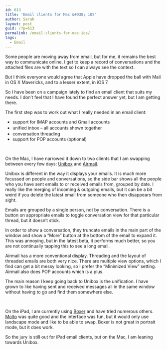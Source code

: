 ```yaml
---
id: 613
title: 'Email clients for Mac &#038; iOS'
author: Sarah
layout: post
guid: /?p=613
permalink: /email-clients-for-mac-ios/
tags:
  - Email
---
```

Some people are moving away from email, but for me, it remains the best way to communicate online. I get to keep a record of conversations and the attached files are with the text so I can always see the context.

But I think everyone would agree that Apple have dropped the ball with Mail in OS X Mavericks, and to a lesser extent, in iOS 7.

So I have been on a campaign lately to find an email client that suits my needs. I don&#8217;t feel that I have found the perfect answer yet, but I am getting there.

The first step was to work out what I really needed in an email client:

  * support for IMAP accounts and Gmail accounts
  * <span style="line-height: 1.5;">unified inbox &#8211; all accounts shown together</span>
  * conversation threading
  * support for POP accounts (optional)

&nbsp;

On the Mac, I have narrowed it down to two clients that I am swapping between every few days: <a href="https://www.uniboxapp.com" target="_blank">Unibox</a> and <a href="http://airmailapp.com" target="_blank">Airmail</a>.

Unibox is different in the way it displays your emails. It is much more focussed on people and conversations, so the side bar shows all the people who you have sent emails to or received emails from, grouped by date. I really like the merging of incoming & outgoing emails, but it can be a bit weird if you delete the latest email from someone who then disappears from sight.

Emails are grouped by a single person, not by conversation. There is a button on appropriate emails to toggle conversation view for that particular thread, but it doesn&#8217;t stick.

In order to show a conversation, they truncate emails in the main part of the window and show a &#8220;More&#8221; button at the bottom of the email to expand it. This was annoying, but in the latest beta, it performs much better, so you are not continually tapping this to see a long email.

Airmail has a more conventional display. Threading and the layout of threaded emails are both very nice. There are multiple view options, which I find can get a bit messy looking, so I prefer the &#8220;Minimized View&#8221; setting. Airmail also does POP accounts which is a plus.

The main reason I keep going back to Unibox is the unification. I have grown to like having sent and received messages all in the same window without having to go and find them somewhere else.

&nbsp;

On the iPad, I am currently using <a href="http://www.getboxer.com" target="_blank">Boxer</a> and have tried numerous others. <a href="http://www.moltoapp.com/" target="_blank">Molto</a> was quite good and the interface was fun, but it would only use landscape mode and like to be able to swap. Boxer is not great in portrait mode, but it does work.

So the jury is still out for iPad email clients, but on the Mac, I am leaning towards Unibox.